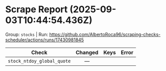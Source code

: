 # Scrape Report (2025-09-03T10:44:54.436Z)

Group: `stocks`  |  Run: https://github.com/AlbertoRoca96/scraping-checks-scheduler/actions/runs/17430981845

| Check | Changed | Keys | Error |
|---|:---:|:--|:--|
| `stock_ntdoy_global_quote` | — |  |  |
